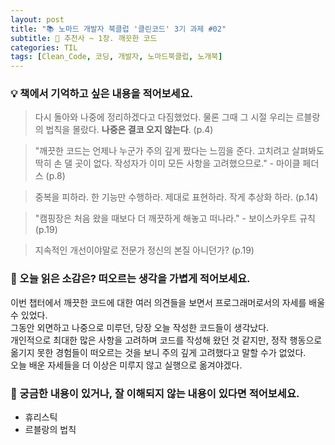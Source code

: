```yaml
---
layout: post
title: "📚 노마드 개발자 북클럽 '클린코드' 3기 과제 #02"
subtitle: 🔖 추천사 ~ 1장. 깨끗한 코드
categories: TIL
tags: [Clean_Code, 코딩, 개발자, 노마드북클럽, 노개북]
---
```


### 💡 책에서 기억하고 싶은 내용을 적어보세요.

> 다시 돌아와 나중에 정리하겠다고 다짐했었다.
> 물론 그때 그 시절 우리는 르블랑의 법칙을 몰랐다. **나중은 결코 오지 않는다**. (p.4)

> "깨끗한 코드는 언제나 누군가 주의 깊게 짰다는 느낌을 준다. 고치려고 살펴봐도 딱히 손 댈 곳이 없다. 작성자가 이미 모든 사항을 고려했으므로." - 마이클 페더스 (p.8)

> 중복을 피하라. 한 기능만 수행하라. 제대로 표현하라. 작게 추상화 하라. (p.14)

> "캠핑장은 처음 왔을 때보다 더 깨끗하게 해놓고 떠나라." - 보이스카우트 규칙 (p.19)

> 지속적인 개선이야말로 전문가 정신의 본질 아니던가? (p.19)

### 💭 오늘 읽은 소감은? 떠오르는 생각을 가볍게 적어보세요.

이번 챕터에서 깨끗한 코드에 대한 여러 의견들을 보면서 프로그래머로서의 자세를 배울 수 있었다.<br>
그동안 외면하고 나중으로 미루던, 당장 오늘 작성한 코드들이 생각났다.<br>
개인적으로 최대한 많은 사항을 고려하며 코드를 작성해 왔던 것 같지만, 정작 행동으로 옮기지 못한 경험들이 떠오르는 것을 보니 주의 깊게 고려했다고 말할 수가 없었다. <br>
오늘 배운 자세들을 더 이상은 미루지 않고 실행으로 옮겨야겠다.

### 🤔 궁금한 내용이 있거나, 잘 이해되지 않는 내용이 있다면 적어보세요.

- 휴리스틱
- 르블랑의 법칙
